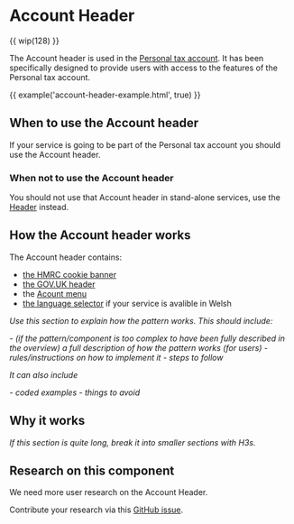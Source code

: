 # Account Header

{{ wip(128) }}

The Account header is used in the [Personal tax account](https://www.tax.service.gov.uk/personal-account). It has been specifically designed to provide users with access to the features of the Personal tax account.

{{ example('account-header-example.html', true) }}

## When to use the Account header

If your service is going to be part of the Personal tax account you should use the Account header. 

### When not to use the Account header

You should not use that Account header in stand-alone services, use the [Header](components/header/index.html) instead.

## How the Account header works

The Account header contains:

- [the HMRC cookie banner](/components/header/index.html#the-hmrc-cookie-banner)
- [the GOV.UK header](/components/header/index.html#the-gov.uk-header)
- the [Acount menu](#the-account-menu)
- [the language selector](/components/header/index.html#language-selector) if your service is avalible in Welsh


*Use this section to explain how the pattern works. This should include:*

*- (if the pattern/component is too complex to have been fully described in the overview) a full description of how the pattern works (for users)*
*- rules/instructions on how to implement it*
*- steps to follow*

*It can also include*

*- coded examples*
*- things to avoid*

## Why it works

*If this section is quite long, break it into smaller sections with H3s.*

## Research on this component 

We need more user research on the Account Header. 

Contribute your research via this [GitHub issue](https://github.com/hmrc/design-patterns/issues/128).

